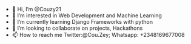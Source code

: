 - 👋 Hi, I’m @Couzy21
- 👀 I’m interested in Web Development and Machine Learning
- 🌱 I’m currently learning Django Frameworks with python
- 💞️ I’m looking to collaborate on projects, Hackathons
- 📫 How to reach me Twitter:@Cou.Zey; Whatsapp: +2348169677008

<!---
Couzy21/Couzy21 is a ✨ special ✨ repository because its `README.md` (this file) appears on your GitHub profile.
You can click the Preview link to take a look at your changes.
--->
